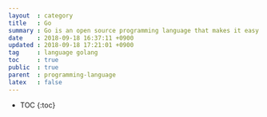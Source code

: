 ```yaml
---
layout  : category
title   : Go
summary : Go is an open source programming language that makes it easy to build simple, reliable, and efficient software.
date    : 2018-09-18 16:37:11 +0900
updated : 2018-09-18 17:21:01 +0900
tag     : language golang
toc     : true
public  : true
parent  : programming-language
latex   : false
---
```

* TOC
{:toc}
